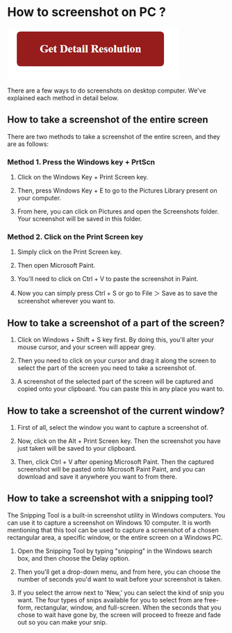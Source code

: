 # How to screenshot on PC ?

[![How to screenshot on PC](red2.png)](https://icncomputer.com/how-to-take-a-screenshot-on-a-pc/)



There are a few ways to do screenshots on desktop computer. We've explained each method in detail below.

## How to take a screenshot of the entire screen

There are two methods to take a screenshot of the entire screen, and they are as follows:

### Method 1. Press the Windows key + PrtScn

1. Click on the Windows Key + Print Screen key.

2. Then, press Windows Key + E to go to the Pictures Library present on your computer.

3. From here, you can click on Pictures and open the Screenshots folder. Your screenshot will be saved in this folder.



### Method 2. Click on the Print Screen key

1. Simply click on the Print Screen key.

2. Then open Microsoft Paint.

3. You'll need to click on Ctrl + V to paste the screenshot in Paint.

4. Now you can simply press Ctrl + S or go to File ＞ Save as to save the screenshot wherever you want to.



## How to take a screenshot of a part of the screen?

1. Click on Windows + Shift + S key first. By doing this, you'll alter your mouse cursor, and your screen will appear grey.

2. Then you need to click on your cursor and drag it along the screen to select the part of the screen you need to take a screenshot of.

3. A screenshot of the selected part of the screen will be captured and copied onto your clipboard. You can paste this in any place you want to.




## How to take a screenshot of the current window?


1. First of all, select the window you want to capture a screenshot of.

2. Now, click on the Alt + Print Screen key. Then the screenshot you have just taken will be saved to your clipboard.

3. Then, click Ctrl + V after opening Microsoft Paint. Then the captured screenshot will be pasted onto Microsoft Paint Paint, and you can download and save it anywhere you want to from there.



## How to take a screenshot with a snipping tool?

The Snipping Tool is a built-in screenshot utility in Windows computers. You can use it to capture a screenshot on Windows 10 computer. It is worth mentioning that this tool can be used to capture a screenshot of a chosen rectangular area, a specific window, or the entire screen on a Windows PC.

1. Open the Snipping Tool by typing "snipping" in the Windows search box, and then choose the Delay option.

2. Then you'll get a drop-down menu, and from here, you can choose the number of seconds you'd want to wait before your screenshot is taken.

3. If you select the arrow next to 'New,' you can select the kind of snip you want. The four types of snips available for you to select from are free-form, rectangular, window, and full-screen. When the seconds that you chose to wait have gone by, the screen will proceed to freeze and fade out so you can make your snip.
